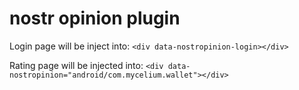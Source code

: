 # nostr opinion plugin

Login page will be inject into:
`<div data-nostropinion-login></div>`

Rating page will be injected into:
`<div data-nostropinion="android/com.mycelium.wallet"></div>`
